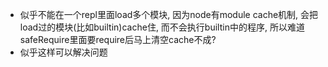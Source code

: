 - 似乎不能在一个repl里面load多个模块, 因为node有module cache机制, 会把load过的模块(比如builtin)cache住, 
而不会执行builtin中的程序, 所以难道safeRequire里面要require后马上清空cache不成?
- 似乎这样可以解决问题






